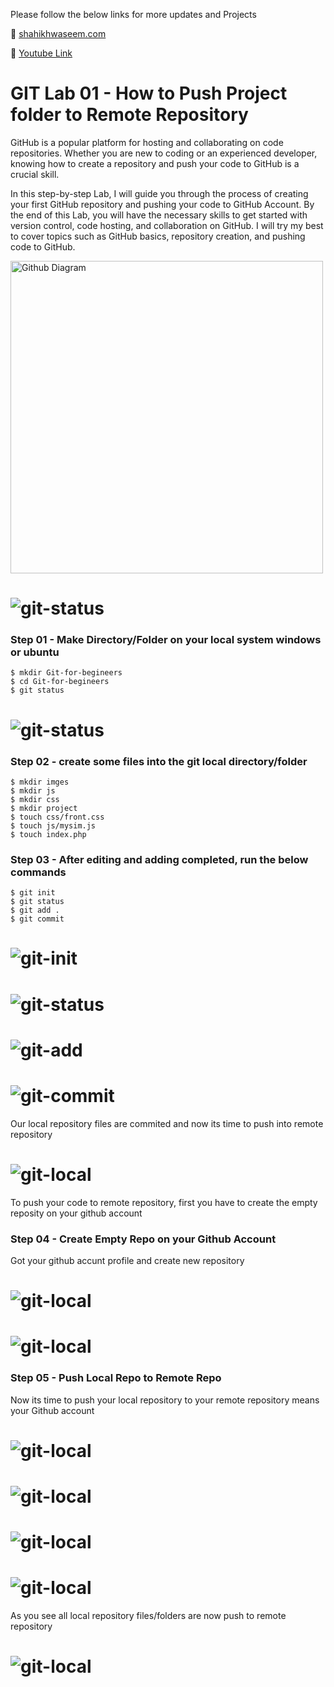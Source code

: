 
Please follow the below links for more updates and Projects

💾 <a href="https://shaikhwaseem.com" target="_blank">shahikhwaseem.com</a> <br>

💾 <a href="https://www.youtube.com/@waseeemuddin" target="_blank">Youtube Link</a>


# GIT Lab 01 - How to Push Project folder to Remote Repository

GitHub is a popular platform for hosting and collaborating on code repositories. Whether you are new to coding or an experienced developer, knowing how to create a repository and push your code to GitHub is a crucial skill.

In this step-by-step Lab, I will guide you through the process of creating your first GitHub repository and pushing your code to GitHub Account. By the end of this Lab, you will have the necessary skills to get started with version control, code hosting, and collaboration on GitHub. I will try my best to cover topics such as GitHub basics, repository creation, and pushing code to GitHub.

<img src="../imges/diagram.png" alt="Github Diagram" width="500" height="500">

# ![git-status](../imges/01.png)

### Step 01 - Make Directory/Folder on your local system windows or ubuntu

``` shell
$ mkdir Git-for-begineers
$ cd Git-for-begineers
$ git status
```
# ![git-status](../imges/02.png)

### Step 02 - create some files into the git local directory/folder

``` shell
$ mkdir imges 
$ mkdir js
$ mkdir css
$ mkdir project 
$ touch css/front.css
$ touch js/mysim.js
$ touch index.php
```


### Step 03 - After editing and adding completed, run the below commands

``` shell
$ git init
$ git status
$ git add .
$ git commit
```
# ![git-init](../imges/03.png)

# ![git-status](../imges/04.png)

# ![git-add](../imges/05.png)

# ![git-commit](../imges/06.png)

Our local repository files are commited and now its time to push into remote repository

# ![git-local](../imges/07.png)

To push your code to remote repository, first you have to create the empty reposity on your github account

### Step 04 - Create Empty Repo on your Github Account
 
 Got your github accunt profile and create new repository

 # ![git-local](../imges/10.png)

 # ![git-local](../imges/11.png)


### Step 05 - Push Local Repo to Remote Repo

Now its time to push your local repository to your remote repository means your Github account

 # ![git-local](../imges/12.png)

 # ![git-local](../imges/13.png)

 # ![git-local](../imges/14.png)

 # ![git-local](../imges/15.png)


As you see all local repository files/folders are now push to remote repository


 # ![git-local](../imges/16.png)

